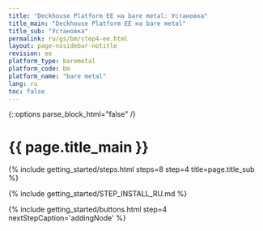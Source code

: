 ```yaml
---
title: "Deckhouse Platform EE на bare metal: Установка"
title_main: "Deckhouse Platform EE на bare metal"
title_sub: "Установка"
permalink: ru/gs/bm/step4-ee.html
layout: page-nosidebar-notitle
revision: ee
platform_type: baremetal
platform_code: bm
platform_name: "bare metal"
lang: ru
toc: false
---
```


<link rel="stylesheet" type="text/css" href='{{ assets["getting-started.css"].digest_path }}' />
<script type="text/javascript" src='{{ assets["getting-started.js"].digest_path }}'></script>

{::options parse_block_html="false" /}

<h1 class="docs__title">{{ page.title_main }}</h1>
{% include getting_started/steps.html steps=8 step=4 title=page.title_sub %}

{% include getting_started/STEP_INSTALL_RU.md %}

{% include getting_started/buttons.html step=4 nextStepCaption='addingNode' %}
